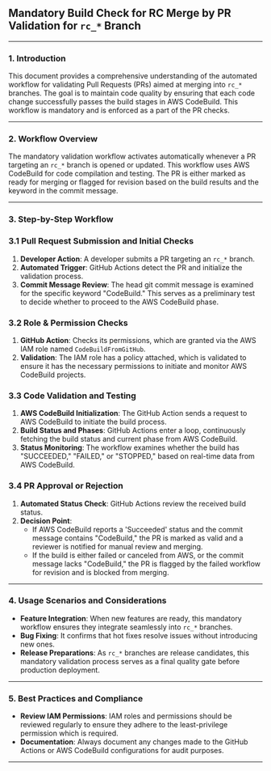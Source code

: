 
## **Mandatory Build Check for RC Merge by PR Validation for `rc_*` Branch**

---

### 1. Introduction

This document provides a comprehensive understanding of the automated workflow for validating Pull Requests (PRs) aimed at merging into `rc_*` branches. The goal is to maintain code quality by ensuring that each code change successfully passes the build stages in AWS CodeBuild. This workflow is mandatory and is enforced as a part of the PR checks.

---

### 2. Workflow Overview

The mandatory validation workflow activates automatically whenever a PR targeting an `rc_*` branch is opened or updated. This workflow uses AWS CodeBuild for code compilation and testing. The PR is either marked as ready for merging or flagged for revision based on the build results and the keyword in the commit message.

---

### 3. Step-by-Step Workflow

### 3.1 Pull Request Submission and Initial Checks

1. **Developer Action**: A developer submits a PR targeting an `rc_*` branch.
2. **Automated Trigger**: GitHub Actions detect the PR and initialize the validation process.
3. **Commit Message Review**: The head git commit message is examined for the specific keyword "CodeBuild." This serves as a preliminary test to decide whether to proceed to the AWS CodeBuild phase.

### 3.2 Role & Permission Checks

1. **GitHub Action**: Checks its permissions, which are granted via the AWS IAM role named `CodeBuildFromGitHub`.
2. **Validation**: The IAM role has a policy attached, which is validated to ensure it has the necessary permissions to initiate and monitor AWS CodeBuild projects.

### 3.3 Code Validation and Testing

1. **AWS CodeBuild Initialization**: The GitHub Action sends a request to AWS CodeBuild to initiate the build process.
2. **Build Status and Phases**: GitHub Actions enter a loop, continuously fetching the build status and current phase from AWS CodeBuild.
3. **Status Monitoring**: The workflow examines whether the build has "SUCCEEDED," "FAILED," or "STOPPED," based on real-time data from AWS CodeBuild.

### 3.4 PR Approval or Rejection

1. **Automated Status Check**: GitHub Actions review the received build status.
2. **Decision Point**:
    - If AWS CodeBuild reports a 'Succeeded' status and the commit message contains "CodeBuild," the PR is marked as valid and a reviewer is notified for manual review and merging.
    - If the build is either failed or canceled from AWS, or the commit message lacks "CodeBuild," the PR is flagged by the failed workflow for revision and is blocked from merging.

---

### 4. Usage Scenarios and Considerations

- **Feature Integration**: When new features are ready, this mandatory workflow ensures they integrate seamlessly into `rc_*` branches.
- **Bug Fixing**: It confirms that hot fixes resolve issues without introducing new ones.
- **Release Preparations**: As `rc_*` branches are release candidates, this mandatory validation process serves as a final quality gate before production deployment.

---

### 5. Best Practices and Compliance

- **Review IAM Permissions**: IAM roles and permissions should be reviewed regularly to ensure they adhere to the least-privilege permission which is required.
- **Documentation**: Always document any changes made to the GitHub Actions or AWS CodeBuild configurations for audit purposes.

---